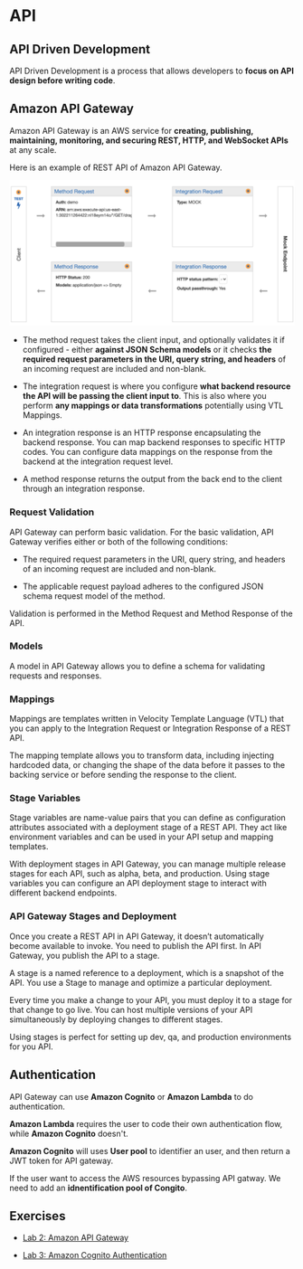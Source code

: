 # API

## API Driven Development

API Driven Development is a process that allows developers to **focus on API design before writing code**.

## Amazon API Gateway

Amazon API Gateway is an AWS service for **creating, publishing, maintaining, monitoring, and securing REST, HTTP, and WebSocket APIs** at any scale.

Here is an example of REST API of Amazon API Gateway.

![rest-api](./images/rest-api.png)

- The method request takes the client input, and optionally validates it if configured - either **against JSON Schema models** or it checks **the required request parameters in the URI, query string, and headers** of an incoming request are included and non-blank.

- The integration request is where you configure **what backend resource the API will be passing the client input to**. This is also where you perform **any mappings or data transformations** potentially using VTL Mappings.

- An integration response is an HTTP response encapsulating the backend response. You can map backend responses to specific HTTP codes. You can configure data mappings on the response from the backend at the integration request level.

- A method response returns the output from the back end to the client through an integration response.

### Request Validation

API Gateway can perform basic validation. For the basic validation, API Gateway verifies either or both of the following conditions:

- The required request parameters in the URI, query string, and headers of an incoming request are included and non-blank.

- The applicable request payload adheres to the configured JSON schema request model of the method.

Validation is performed in the Method Request and Method Response of the API.

### Models

A model in API Gateway allows you to define a schema for validating requests and responses.

### Mappings

Mappings are templates written in Velocity Template Language (VTL) that you can apply to the Integration Request or Integration Response of a REST API.

The mapping template allows you to transform data, including injecting hardcoded data, or changing the shape of the data before it passes to the backing service or before sending the response to the client.

### Stage Variables

Stage variables are name-value pairs that you can define as configuration attributes associated with a deployment stage of a REST API. They act like environment variables and can be used in your API setup and mapping templates.

With deployment stages in API Gateway, you can manage multiple release stages for each API, such as alpha, beta, and production. Using stage variables you can configure an API deployment stage to interact with different backend endpoints.

### API Gateway Stages and Deployment

Once you create a REST API in API Gateway, it doesn’t automatically become available to invoke. You need to publish the API first. In API Gateway, you publish the API to a stage.

A stage is a named reference to a deployment, which is a snapshot of the API. You use a Stage to manage and optimize a particular deployment.

Every time you make a change to your API, you must deploy it to a stage for that change to go live. You can host multiple versions of your API simultaneously by deploying changes to different stages.

Using stages is perfect for setting up dev, qa, and production environments for you API.

## Authentication

API Gateway can use **Amazon Cognito** or **Amazon Lambda** to do authentication.

**Amazon Lambda** requires the user to code their own authentication flow, while **Amazon Cognito** doesn't.

**Amazon Cognito** will uses **User pool** to identifier an user, and then return a JWT token for API gateway.

If the user want to access the AWS resources bypassing API gatway. We need to add an **idnentification pool of Congito**.

## Exercises

- [Lab 2: Amazon API Gateway](https://rrs-public.s3.amazonaws.com/exercises/lab-2-api-mocks.html)

- [Lab 3: Amazon Cognito Authentication](https://rrs-public.s3.amazonaws.com/exercises/lab-3-cognito.html)
